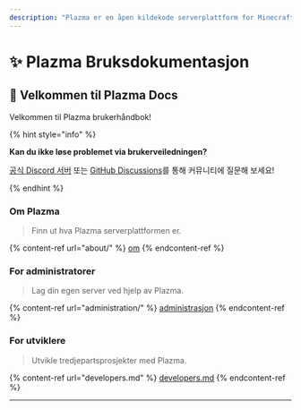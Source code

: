 ```yaml
---
description: "Plazma er en åpen kildekode serverplattform for Minecraft: Java Edition som legger til eksperimentell optimalisering basert på papir og tilpassede spillmekanismer."
---
```


# ✨ Plazma Bruksdokumentasjon

## 👋 Velkommen til Plazma Docs

Velkommen til Plazma brukerhåndbok!

{% hint style="info" %}

**Kan du ikke løse problemet via brukerveiledningen?**

[공식 Discord 서버](https://discord.gg/MmfC52K8A8) 또는 [GitHub Discussions](https://github.com/PlazmaMC/PlazmaBukkit/discussions)를 통해 커뮤니티에 질문해 보세요!

{% endhint %}

### Om Plazma

> Finn ut hva Plazma serverplattformen er.

{% content-ref url="about/" %}
[om](about/)
{% endcontent-ref %}

### For administratorer

> Lag din egen server ved hjelp av Plazma.

{% content-ref url="administration/" %}
[administrasjon](administration/)
{% endcontent-ref %}

### For utviklere

> Utvikle tredjepartsprosjekter med Plazma.

{% content-ref url="developers.md" %}
[developers.md](developers.md)
{% endcontent-ref %}

***
